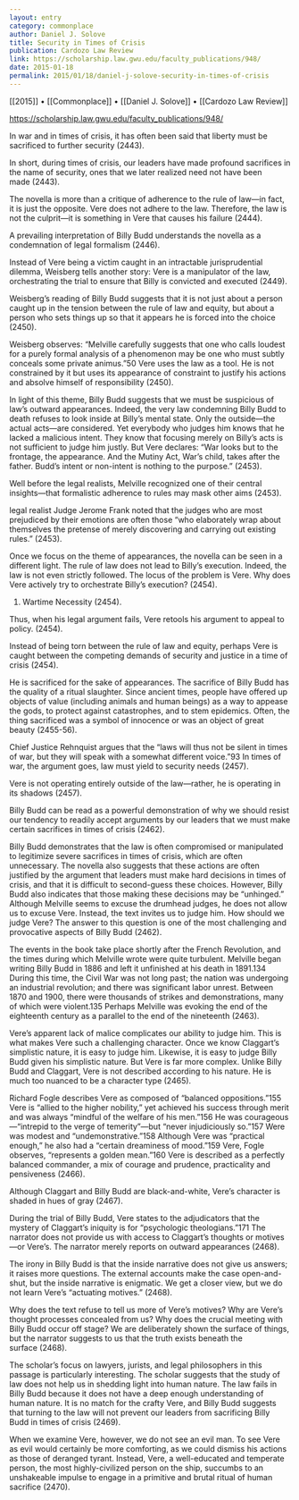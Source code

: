 ```yaml
---
layout: entry
category: commonplace
author: Daniel J. Solove
title: Security in Times of Crisis
publication: Cardozo Law Review
link: https://scholarship.law.gwu.edu/faculty_publications/948/
date: 2015-01-18
permalink: 2015/01/18/daniel-j-solove-security-in-times-of-crisis
---
```


[[2015]] • [[Commonplace]] • [[Daniel J. Solove]] • [[Cardozo Law Review]]

https://scholarship.law.gwu.edu/faculty_publications/948/

In war and in times of crisis, it has often been said that liberty must be sacrificed to further security (2443).


In short, during times of crisis, our leaders have made profound sacrifices in the name of security, ones that we later realized need not have been made (2443).


The novella is more than a critique of adherence to the rule of law—in fact, it is just the opposite. Vere does not adhere to the law. Therefore, the law is not the culprit—it is something in Vere that causes his failure (2444).


A prevailing interpretation of Billy Budd understands the novella as a condemnation of legal formalism (2446).


Instead of Vere being a victim caught in an intractable jurisprudential dilemma, Weisberg tells another story: Vere is a manipulator of the law, orchestrating the trial to ensure that Billy is convicted and executed (2449).


Weisberg’s reading of Billy Budd suggests that it is not just about a person caught up in the tension between the rule of law and equity, but about a person who sets things up so that it appears he is forced into the choice (2450).


Weisberg observes: “Melville carefully suggests that one who calls loudest for a purely formal analysis of a phenomenon may be one who must subtly conceals some private animus.”50 Vere uses the law as a tool. He is not constrained by it but uses its appearance of constraint to justify his actions and absolve himself of responsibility (2450).


In light of this theme, Billy Budd suggests that we must be suspicious of law’s outward appearances. Indeed, the very law condemning Billy Budd to death refuses to look inside at Billy’s mental state. Only the outside—the actual acts—are considered. Yet everybody who judges him knows that he lacked a malicious intent. They know that focusing merely on Billy’s acts is not sufficient to judge him justly. But Vere declares: “War looks but to the frontage, the appearance. And the Mutiny Act, War’s child, takes after the father. Budd’s intent or non-intent is nothing to the purpose.” (2453).


Well before the legal realists, Melville recognized one of their central insights—that formalistic adherence to rules may mask other aims (2453).


legal realist Judge Jerome Frank noted that the judges who are most prejudiced by their emotions are often those “who elaborately wrap about themselves the pretense of merely discovering and carrying out existing rules.” (2453).


Once we focus on the theme of appearances, the novella can be seen in a different light. The rule of law does not lead to Billy’s execution. Indeed, the law is not even strictly followed. The locus of the problem is Vere. Why does Vere actively try to orchestrate Billy’s execution? (2454).


1. Wartime Necessity (2454).


Thus, when his legal argument fails, Vere retools his argument to appeal to policy. (2454).


Instead of being torn between the rule of law and equity, perhaps Vere is caught between the competing demands of security and justice in a time of crisis (2454).


He is sacrificed for the sake of appearances. The sacrifice of Billy Budd has the quality of a ritual slaughter. Since ancient times, people have offered up objects of value (including animals and human beings) as a way to appease the gods, to protect against catastrophes, and to stem epidemics. Often, the thing sacrificed was a symbol of innocence or was an object of great beauty (2455-56).


Chief Justice Rehnquist argues that the “laws will thus not be silent in times of war, but they will speak with a somewhat different voice.”93 In times of war, the argument goes, law must yield to security needs (2457).


Vere is not operating entirely outside of the law—rather, he is operating in its shadows (2457).


Billy Budd can be read as a powerful demonstration of why we should resist our tendency to readily accept arguments by our leaders that we must make certain sacrifices in times of crisis (2462).


Billy Budd demonstrates that the law is often compromised or manipulated to legitimize severe sacrifices in times of crisis, which are often unnecessary. The novella also suggests that these actions are often justified by the argument that leaders must make hard decisions in times of crisis, and that it is difficult to second-guess these choices. However, Billy Budd also indicates that those making these decisions may be “unhinged.” Although Melville seems to excuse the drumhead judges, he does not allow us to excuse Vere. Instead, the text invites us to judge him. How should we judge Vere? The answer to this question is one of the most challenging and provocative aspects of Billy Budd (2462).


The events in the book take place shortly after the French Revolution, and the times during which Melville wrote were quite turbulent. Melville began writing Billy Budd in 1886 and left it unfinished at his death in 1891.134 During this time, the Civil War was not long past; the nation was undergoing an industrial revolution; and there was significant labor unrest. Between 1870 and 1900, there were thousands of strikes and demonstrations, many of which were violent.135 Perhaps Melville was evoking the end of the eighteenth century as a parallel to the end of the nineteenth (2463).


Vere’s apparent lack of malice complicates our ability to judge him. This is what makes Vere such a challenging character. Once we know Claggart’s simplistic nature, it is easy to judge him. Likewise, it is easy to judge Billy Budd given his simplistic nature. But Vere is far more complex. Unlike Billy Budd and Claggart, Vere is not described according to his nature. He is much too nuanced to be a character type (2465).


Richard Fogle describes Vere as composed of “balanced oppositions.”155 Vere is “allied to the higher nobility,” yet achieved his success through merit and was always “mindful of the welfare of his men.”156 He was courageous—“intrepid to the verge of temerity”—but “never injudiciously so.”157 Were was modest and “undemonstrative.”158 Although Vere was “practical enough,” he also had a “certain dreaminess of mood.”159 Vere, Fogle observes, “represents a golden mean.”160 Vere is described as a perfectly balanced commander, a mix of courage and prudence, practicality and pensiveness (2466).


Although Claggart and Billy Budd are black-and-white, Vere’s character is shaded in hues of gray (2467).


During the trial of Billy Budd, Vere states to the adjudicators that the mystery of Claggart’s iniquity is for “psychologic theologians.”171 The narrator does not provide us with access to Claggart’s thoughts or motives—or Vere’s. The narrator merely reports on outward appearances (2468).


The irony in Billy Budd is that the inside narrative does not give us answers; it raises more questions. The external accounts make the case open-and-shut, but the inside narrative is enigmatic. We get a closer view, but we do not learn Vere’s “actuating motives.” (2468).


Why does the text refuse to tell us more of Vere’s motives? Why are Vere’s thought processes concealed from us? Why does the crucial meeting with Billy Budd occur off stage? We are deliberately shown the surface of things, but the narrator suggests to us that the truth exists beneath the surface (2468).


The scholar’s focus on lawyers, jurists, and legal philosophers in this passage is particularly interesting. The scholar suggests that the study of law does not help us in shedding light into human nature. The law fails in Billy Budd because it does not have a deep enough understanding of human nature. It is no match for the crafty Vere, and Billy Budd suggests that turning to the law will not prevent our leaders from sacrificing Billy Budd in times of crisis (2469).


When we examine Vere, however, we do not see an evil man. To see Vere as evil would certainly be more comforting, as we could dismiss his actions as those of deranged tyrant. Instead, Vere, a well-educated and temperate person, the most highly-civilized person on the ship, succumbs to an unshakeable impulse to engage in a primitive and brutal ritual of human sacrifice (2470).
